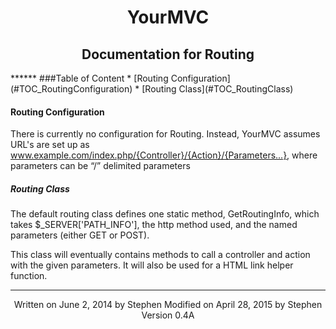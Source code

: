 <h1 style="text-align:center">YourMVC</h1>
<h2 style="text-align:center">Documentation for Routing</h2>
******
###Table of Content
* [Routing Configuration](#TOC_RoutingConfiguration)
    * [Routing Class](#TOC_RoutingClass)

<h4 id="TOC_RoutingConfiguration">Routing Configuration</h4>

There is currently no configuration for Routing. Instead, YourMVC assumes URL's are set up as www.example.com/index.php/{Controller}/{Action}/{Parameters...}, where parameters can be “/” delimited parameters

<h5 id="TOC_RoutingClass">Routing Class</h5>

The default routing class defines one static method, GetRoutingInfo, which takes $_SERVER['PATH_INFO'], the http method used, and the named parameters (either GET or POST).

This class will eventually contains methods to call a controller and action with the given parameters. It will also be used for a HTML link helper function.

******
<p class="footer" style="text-align:center">
Written on June 2, 2014 by Stephen
Modified on April 28, 2015 by Stephen
Version 0.4A
</p>
